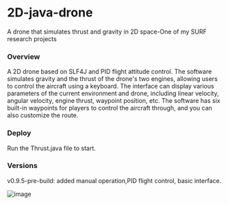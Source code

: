 # 2D-java-drone
A drone that simulates thrust and gravity in 2D space-One of my SURF research projects

### Overview
A 2D drone based on SLF4J and PID flight attitude control. The software simulates gravity and the thrust of the drone's two engines, allowing users to control the aircraft using a keyboard. The interface can display various parameters of the current environment and drone, including linear velocity, angular velocity, engine thrust, waypoint position, etc. The software has six built-in waypoints for players to control the aircraft through, and you can also customize the route.

### Deploy
Run the Thrust.java file to start.

### Versions

v0.9.5-pre-build: added manual operation,PID flight control, basic interface.

![image](https://github.com/NomotoK/2D-java-drone/assets/99944622/1036b156-d3e1-4459-8c76-cc58d6f2f25b)
